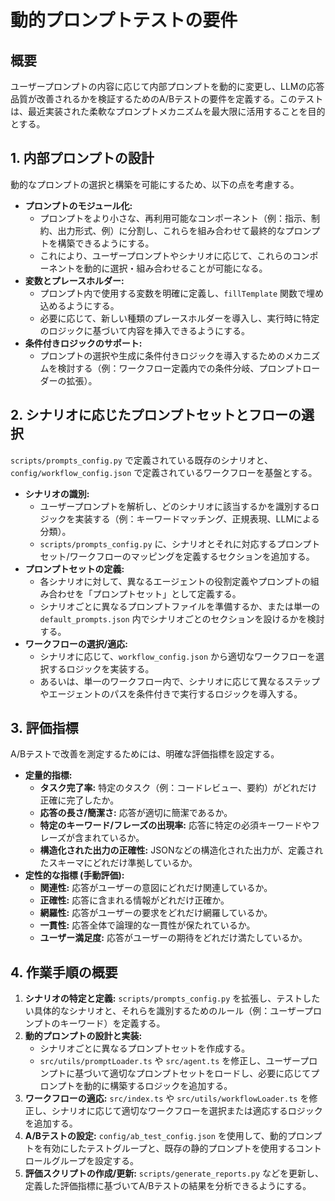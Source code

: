 # 動的プロンプトテストの要件

## 概要

ユーザープロンプトの内容に応じて内部プロンプトを動的に変更し、LLMの応答品質が改善されるかを検証するためのA/Bテストの要件を定義する。このテストは、最近実装された柔軟なプロンプトメカニズムを最大限に活用することを目的とする。

## 1. 内部プロンプトの設計

動的なプロンプトの選択と構築を可能にするため、以下の点を考慮する。

*   **プロンプトのモジュール化:**
    *   プロンプトをより小さな、再利用可能なコンポーネント（例：指示、制約、出力形式、例）に分割し、これらを組み合わせて最終的なプロンプトを構築できるようにする。
    *   これにより、ユーザープロンプトやシナリオに応じて、これらのコンポーネントを動的に選択・組み合わせることが可能になる。
*   **変数とプレースホルダー:**
    *   プロンプト内で使用する変数を明確に定義し、`fillTemplate` 関数で埋め込めるようにする。
    *   必要に応じて、新しい種類のプレースホルダーを導入し、実行時に特定のロジックに基づいて内容を挿入できるようにする。
*   **条件付きロジックのサポート:**
    *   プロンプトの選択や生成に条件付きロジックを導入するためのメカニズムを検討する（例：ワークフロー定義内での条件分岐、プロンプトローダーの拡張）。

## 2. シナリオに応じたプロンプトセットとフローの選択

`scripts/prompts_config.py` で定義されている既存のシナリオと、`config/workflow_config.json` で定義されているワークフローを基盤とする。

*   **シナリオの識別:**
    *   ユーザープロンプトを解析し、どのシナリオに該当するかを識別するロジックを実装する（例：キーワードマッチング、正規表現、LLMによる分類）。
    *   `scripts/prompts_config.py` に、シナリオとそれに対応するプロンプトセット/ワークフローのマッピングを定義するセクションを追加する。
*   **プロンプトセットの定義:**
    *   各シナリオに対して、異なるエージェントの役割定義やプロンプトの組み合わせを「プロンプトセット」として定義する。
    *   シナリオごとに異なるプロンプトファイルを準備するか、または単一の `default_prompts.json` 内でシナリオごとのセクションを設けるかを検討する。
*   **ワークフローの選択/適応:**
    *   シナリオに応じて、`workflow_config.json` から適切なワークフローを選択するロジックを実装する。
    *   あるいは、単一のワークフロー内で、シナリオに応じて異なるステップやエージェントのパスを条件付きで実行するロジックを導入する。

## 3. 評価指標

A/Bテストで改善を測定するためには、明確な評価指標を設定する。

*   **定量的指標:**
    *   **タスク完了率:** 特定のタスク（例：コードレビュー、要約）がどれだけ正確に完了したか。
    *   **応答の長さ/簡潔さ:** 応答が適切に簡潔であるか。
    *   **特定のキーワード/フレーズの出現率:** 応答に特定の必須キーワードやフレーズが含まれているか。
    *   **構造化された出力の正確性:** JSONなどの構造化された出力が、定義されたスキーマにどれだけ準拠しているか。
*   **定性的な指標 (手動評価):**
    *   **関連性:** 応答がユーザーの意図にどれだけ関連しているか。
    *   **正確性:** 応答に含まれる情報がどれだけ正確か。
    *   **網羅性:** 応答がユーザーの要求をどれだけ網羅しているか。
    *   **一貫性:** 応答全体で論理的な一貫性が保たれているか。
    *   **ユーザー満足度:** 応答がユーザーの期待をどれだけ満たしているか。

## 4. 作業手順の概要

1.  **シナリオの特定と定義:** `scripts/prompts_config.py` を拡張し、テストしたい具体的なシナリオと、それらを識別するためのルール（例：ユーザープロンプトのキーワード）を定義する。
2.  **動的プロンプトの設計と実装:**
    *   シナリオごとに異なるプロンプトセットを作成する。
    *   `src/utils/promptLoader.ts` や `src/agent.ts` を修正し、ユーザープロンプトに基づいて適切なプロンプトセットをロードし、必要に応じてプロンプトを動的に構築するロジックを追加する。
3.  **ワークフローの適応:** `src/index.ts` や `src/utils/workflowLoader.ts` を修正し、シナリオに応じて適切なワークフローを選択または適応するロジックを追加する。
4.  **A/Bテストの設定:** `config/ab_test_config.json` を使用して、動的プロンプトを有効にしたテストグループと、既存の静的プロンプトを使用するコントロールグループを設定する。
5.  **評価スクリプトの作成/更新:** `scripts/generate_reports.py` などを更新し、定義した評価指標に基づいてA/Bテストの結果を分析できるようにする。
